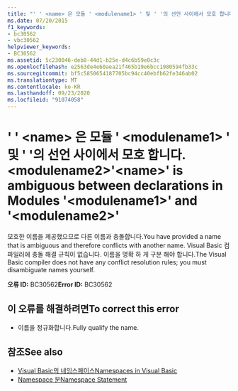 ```yaml
---
title: "' ' <name> 은 모듈 ' <modulename1> ' 및 ' '의 선언 사이에서 모호 합니다. <modulename2>"
ms.date: 07/20/2015
f1_keywords:
- bc30562
- vbc30562
helpviewer_keywords:
- BC30562
ms.assetid: 5c230046-deb8-44d1-b25e-d4c6b59e0c3c
ms.openlocfilehash: e2563de4e60aea21f465b19e6bcc1980594fb33c
ms.sourcegitcommit: bf5c5850654187705bc94cc40ebfb62fe346ab02
ms.translationtype: MT
ms.contentlocale: ko-KR
ms.lasthandoff: 09/23/2020
ms.locfileid: "91074058"
---
```

# <a name="name-is-ambiguous-between-declarations-in-modules-modulename1-and-modulename2"></a><span data-ttu-id="e0eab-102">' ' \<name> 은 모듈 ' \<modulename1> ' 및 ' '의 선언 사이에서 모호 합니다. \<modulename2></span><span class="sxs-lookup"><span data-stu-id="e0eab-102">'\<name>' is ambiguous between declarations in Modules '\<modulename1>' and '\<modulename2>'</span></span>

<span data-ttu-id="e0eab-103">모호한 이름을 제공했으므로 다른 이름과 충돌합니다.</span><span class="sxs-lookup"><span data-stu-id="e0eab-103">You have provided a name that is ambiguous and therefore conflicts with another name.</span></span> <span data-ttu-id="e0eab-104">Visual Basic 컴파일러에 충돌 해결 규칙이 없습니다. 이름을 명확 하 게 구분 해야 합니다.</span><span class="sxs-lookup"><span data-stu-id="e0eab-104">The Visual Basic compiler does not have any conflict resolution rules; you must disambiguate names yourself.</span></span>  
  
 <span data-ttu-id="e0eab-105">**오류 ID:** BC30562</span><span class="sxs-lookup"><span data-stu-id="e0eab-105">**Error ID:** BC30562</span></span>  
  
## <a name="to-correct-this-error"></a><span data-ttu-id="e0eab-106">이 오류를 해결하려면</span><span class="sxs-lookup"><span data-stu-id="e0eab-106">To correct this error</span></span>  
  
- <span data-ttu-id="e0eab-107">이름을 정규화합니다.</span><span class="sxs-lookup"><span data-stu-id="e0eab-107">Fully qualify the name.</span></span>  
  
## <a name="see-also"></a><span data-ttu-id="e0eab-108">참조</span><span class="sxs-lookup"><span data-stu-id="e0eab-108">See also</span></span>

- [<span data-ttu-id="e0eab-109">Visual Basic의 네임스페이스</span><span class="sxs-lookup"><span data-stu-id="e0eab-109">Namespaces in Visual Basic</span></span>](../programming-guide/program-structure/namespaces.md)
- [<span data-ttu-id="e0eab-110">Namespace 문</span><span class="sxs-lookup"><span data-stu-id="e0eab-110">Namespace Statement</span></span>](../language-reference/statements/namespace-statement.md)
